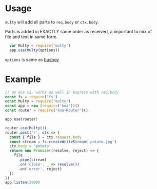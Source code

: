 # Usage

`multy` will add all parts to `req.body` or `ctx.body`.

Parts is added in EXACTLY same order as received, a important to mix of file and text in same form.

```javascript
  var Multy = require('multy')
  app.use(Multy(options))
```
`options` is same as [busboy](https://github.com/mscdex/busboy#api)

# Example

```javascript
// on koa v2, works as well in express with req.body
const fs = require('fs')
const Multy = require('multy')
const app = new (require('koa'))()
const router = require('koa-Router')()

app.use(router)

router.use(Multy())
router.post('/', ctx => {
  const { file } = ctx.request.body
  const stream = fs.createWriteStream('potato.jpg')
  ctx.body = 'potato'
  return new Promise((resolve, reject) => {
    file
      .pipe(stream)
      .on('close', _ => resolve())
      .on('error', reject)
  })
})
app.listen(3000)

```
